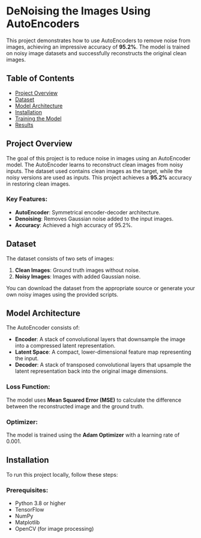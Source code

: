 # DeNoising the Images Using AutoEncoders

This project demonstrates how to use AutoEncoders to remove noise from images, achieving an impressive accuracy of **95.2%**. The model is trained on noisy image datasets and successfully reconstructs the original clean images.

## Table of Contents
- [Project Overview](#project-overview)
- [Dataset](#dataset)
- [Model Architecture](#model-architecture)
- [Installation](#installation)
- [Training the Model](#training-the-model)
- [Results](#results)


## Project Overview

The goal of this project is to reduce noise in images using an AutoEncoder model. The AutoEncoder learns to reconstruct clean images from noisy inputs. The dataset used contains clean images as the target, while the noisy versions are used as inputs. This project achieves a **95.2%** accuracy in restoring clean images.

### Key Features:
- **AutoEncoder**: Symmetrical encoder-decoder architecture.
- **Denoising**: Removes Gaussian noise added to the input images.
- **Accuracy**: Achieved a high accuracy of 95.2%.

## Dataset

The dataset consists of two sets of images:
1. **Clean Images**: Ground truth images without noise.
2. **Noisy Images**: Images with added Gaussian noise.

You can download the dataset from the appropriate source or generate your own noisy images using the provided scripts.

## Model Architecture

The AutoEncoder consists of:
- **Encoder**: A stack of convolutional layers that downsample the image into a compressed latent representation.
- **Latent Space**: A compact, lower-dimensional feature map representing the input.
- **Decoder**: A stack of transposed convolutional layers that upsample the latent representation back into the original image dimensions.

### Loss Function:
The model uses **Mean Squared Error (MSE)** to calculate the difference between the reconstructed image and the ground truth.

### Optimizer:
The model is trained using the **Adam Optimizer** with a learning rate of 0.001.

## Installation

To run this project locally, follow these steps:

### Prerequisites:
- Python 3.8 or higher
- TensorFlow
- NumPy
- Matplotlib
- OpenCV (for image processing)
